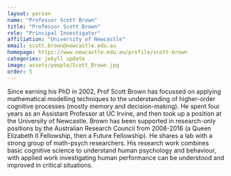 ```yaml
---
layout: person
name: "Professor Scott Brown"
title: "Professor Scott Brown"
role: "Principal Investigator"
affiliation: "University of Newcastle"
email: scott.brown@newcastle.edu.au
homepage: https://www.newcastle.edu.au/profile/scott-brown
categories: jekyll update
image: assets/people/Scott_Brown.jpg
order: 5
---
```

Since earning his PhD in 2002, Prof Scott Brown has focussed on applying mathematical modelling techniques to the understanding of higher-order cognitive processes (mostly memory and decision-making). He spent four years as an Assistant Professor at UC Irvine, and then took up a position at the University of Newcastle. Brown has been supported in research-only positions by the Australian Research Council from 2008-2016 (a Queen Elizabeth II Fellowship, then a Future Fellowship). He shares a lab with a strong group of math-psych researchers. His research work combines basic cognitive science to understand human psychology and behaviour, with applied work investigating human performance can be understood and improved in critical situations. 
